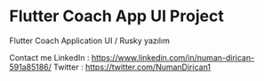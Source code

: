 # Flutter Coach App UI Project

Flutter Coach Application UI / Rusky yazılım

Contact me 
LinkedIn : https://www.linkedin.com/in/numan-dirican-591a85186/
Twitter : https://twitter.com/NumanDirican1
